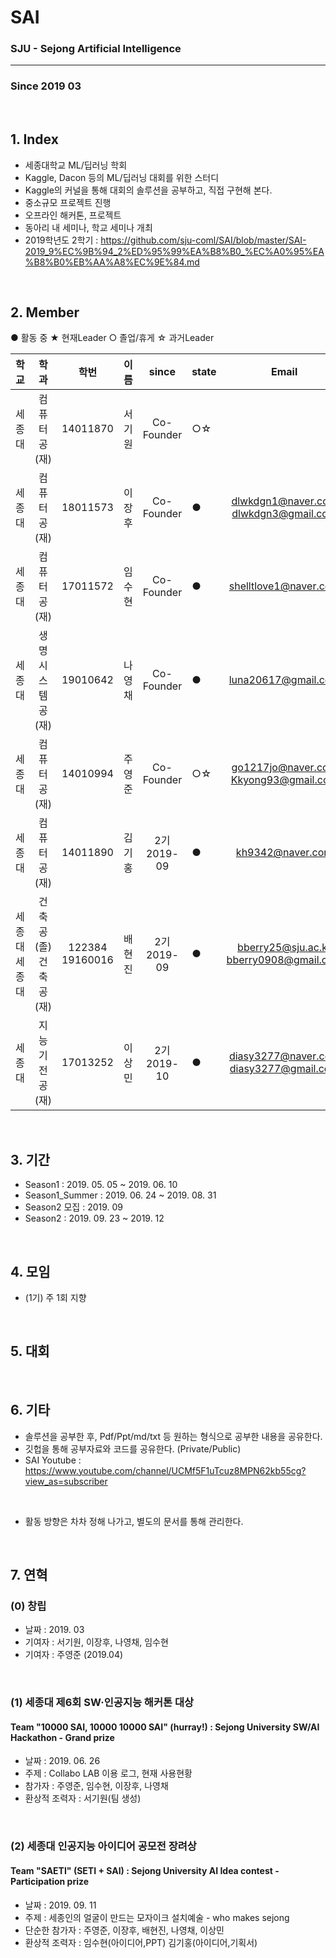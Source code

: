 # SAI
### SJU - Sejong Artificial Intelligence
<hr>

### Since 2019 03

<br>

## 1. Index
 - 세종대학교 ML/딥러닝 학회
 - Kaggle, Dacon 등의 ML/딥러닝 대회를 위한 스터디
 - Kaggle의 커널을 통해 대회의 솔루션을 공부하고, 직접 구현해 본다.
 - 중소규모 프로젝트 진행 
 - 오프라인 해커톤, 프로젝트
 - 동아리 내 세미나, 학교 세미나 개최
 - 2019학년도 2학기 : https://github.com/sju-coml/SAI/blob/master/SAI-2019_9%EC%9B%94_2%ED%95%99%EA%B8%B0_%EC%A0%95%EA%B8%B0%EB%AA%A8%EC%9E%84.md
 
 <br>
 
## 2. Member


● 활동 중 ★ 현재Leader ○ 졸업/휴게 ☆ 과거Leader  <br>

| 학교 | 학과 | 학번 | 이름 | since | state | Email | Blog | etc |
|---|:---:|:---:|:---:|:---:|:---|:---:|:---:|:---:|
| 세종대 | 컴퓨터공(재) | 14011870 | 서기원 | Co-Founder | ○☆ | | | |
| 세종대 | 컴퓨터공(재) | 18011573 | 이장후 | Co-Founder |  ●  | dlwkdgn1@naver.com<br>dlwkdgn3@gmail.com | | |
| 세종대 | 컴퓨터공(재) | 17011572 | 임수현 | Co-Founder |  ●  | shelltlove1@naver.com | | |
| 세종대 | 생명시스템공(재) | 19010642 | 나영채 | Co-Founder | ● | luna20617@gmail.com | | |
| 세종대 | 컴퓨터공(재) | 14010994 | 주영준 | Co-Founder  | ○☆ | go1217jo@naver.com<br>Kkyong93@gmail.com |[Tstory](https://wdprogrammer.tistory.com)| |
| 세종대 | 컴퓨터공(재) | 14011890 | 김기홍 | 2기 2019-09 | ● | kh9342@naver.com | | |
| 세종대<br>세종대 | 건축공(졸)<br>건축공(재) | 122384<br>19160016 | 배현진 | 2기 2019-09 | ● | bberry25@sju.ac.kr<br>bberry0908@gmail.com | | |
| 세종대 | 지능기전공(재) | 17013252 | 이상민 | 2기 2019-10 | ● | diasy3277@naver.com<br>diasy3277@gmail.com | | |

<br>

## 3. 기간
 - Season1 : 2019. 05. 05 ~ 2019. 06. 10
 - Season1_Summer : 2019. 06. 24 ~ 2019. 08. 31
 - Season2 모집 : 2019. 09
 - Season2 : 2019. 09. 23 ~ 2019. 12

<br>
 
## 4. 모임
 - (1기) 주 1회 지향
 
 <br>
 
## 5. 대회
 
 <br>
 
## 6. 기타
 - 솔루션을 공부한 후, Pdf/Ppt/md/txt 등 원하는 형식으로 공부한 내용을 공유한다.
 - 깃헙을 통해 공부자료와 코드를 공유한다. (Private/Public)
 - SAI Youtube : https://www.youtube.com/channel/UCMf5F1uTcuz8MPN62kb55cg?view_as=subscriber
 
 <br>
 
 - 활동 방향은 차차 정해 나가고, 별도의 문서를 통해 관리한다.

 <br>
 

## 7. 연혁

### (0) 창립

- 날짜 : 2019. 03
- 기여자 : 서기원, 이장후, 나영채, 임수현
- 기여자 : 주영준 (2019.04)

<br>

### (1) 세종대 제6회 SW·인공지능 해커톤 대상
<h4> Team "10000 SAI, 10000 10000 SAI" (hurray!) : Sejong University SW/AI Hackathon - Grand prize </h4>

 - 날짜 : 2019. 06. 26
 - 주제 : Collabo LAB 이용 로그, 현재 사용현황
 - 참가자 : 주영준, 임수현, 이장후, 나영채
 - 환상적 조력자 : 서기원(팀 생성)

<br>

### (2) 세종대 인공지능 아이디어 공모전 장려상
<h4> Team "SAETI" (SETI + SAI) : Sejong University AI Idea contest - Participation prize </h4>

 - 날짜 : 2019. 09. 11
 - 주제 : 세종인의 얼굴이 만드는 모자이크 설치예술 - who makes sejong
 - 단순한 참가자 : 주영준, 이장후, 배현진, 나영채, 이상민
 - 환상적 조력자 : 임수현(아이디어,PPT) 김기홍(아이디어,기획서)
